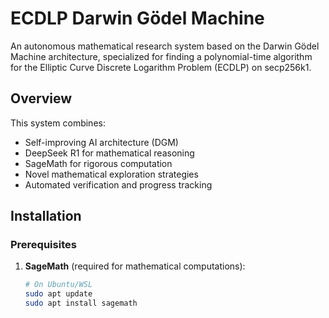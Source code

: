 # ECDLP Darwin Gödel Machine

An autonomous mathematical research system based on the Darwin Gödel Machine architecture, specialized for finding a polynomial-time algorithm for the Elliptic Curve Discrete Logarithm Problem (ECDLP) on secp256k1.

## Overview

This system combines:
- Self-improving AI architecture (DGM)
- DeepSeek R1 for mathematical reasoning
- SageMath for rigorous computation
- Novel mathematical exploration strategies
- Automated verification and progress tracking

## Installation

### Prerequisites

1. **SageMath** (required for mathematical computations):
   ```bash
   # On Ubuntu/WSL
   sudo apt update
   sudo apt install sagemath
